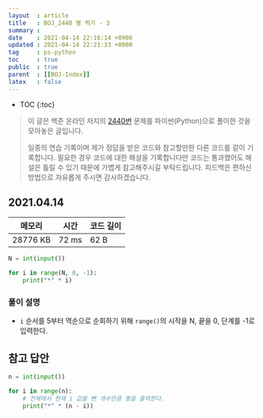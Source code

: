 ```yaml
---
layout  : article
title   : BOJ_2440 별 찍기 - 3
summary : 
date    : 2021-04-14 22:16:14 +0900
updated : 2021-04-14 22:21:33 +0900
tag     : ps-python
toc     : true
public  : true
parent  : [[BOJ-Index]]
latex   : false
---
```

* TOC
{:toc}

>이 글은 백준 온라인 저지의 [2440번](https://www.acmicpc.net/problem/2440) 문제를 파이썬(Python)으로 풀이한 것을 모아놓은 글입니다.
>
> 일종의 연습 기록이며 제가 정답을 받은 코드와 참고할만한 다른 코드를 같이 기록합니다. 필요한 경우 코드에 대한 해설을 기록합니다만 코드는 통과했어도 해설은 틀릴 수 있기 때문에 가볍게 참고해주시길 부탁드립니다. 피드백은 편하신 방법으로 자유롭게 주시면 감사하겠습니다.

## 2021.04.14

| 메모리    | 시간  | 코드 길이 |
| --------- | ----- | --------- |
| 28776 KB  | 72 ms | 62 B      |

```python
N = int(input())

for i in range(N, 0, -1):
    print("*" * i)
```

### 풀이 설명

* `i` 순서를 5부터 역순으로 순회하기 위해 `range()`의 시작을 N, 끝을 0, 단계를 -1로 입력한다.

## 참고 답안

```python
n = int(input())

for i in range(n):
    # 전체에서 현재 i 값을 뺀 개수만큼 별을 출력한다.
    print("*" * (n - i))
```
